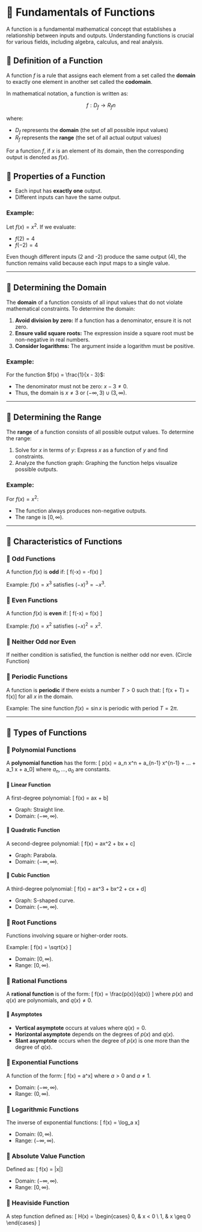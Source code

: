 # 📌 Fundamentals of Functions

A function is a fundamental mathematical concept that establishes a relationship between inputs and outputs. Understanding functions is crucial for various fields, including algebra, calculus, and real analysis.

## 📖 Definition of a Function
A function $f$ is a rule that assigns each element from a set called the **domain** to exactly one element in another set called the **codomain**.

In mathematical notation, a function is written as:

$$f: D_f \to R_fn $$

where:
- $D_f$ represents the **domain** (the set of all possible input values)
- $R_f$ represents the **range** (the set of all actual output values)

For a function $f$, if $x$ is an element of its domain, then the corresponding output is denoted as $f(x)$.

## 🔹 Properties of a Function
- Each input has **exactly one** output.
- Different inputs can have the same output.

### Example:
Let $f(x) = x^2$. If we evaluate:
- $f(2) = 4$
- $f(-2) = 4$

Even though different inputs (2 and -2) produce the same output (4), the function remains valid because each input maps to a single value.

---

## 📌 Determining the Domain
The **domain** of a function consists of all input values that do not violate mathematical constraints. To determine the domain:
1. **Avoid division by zero:** If a function has a denominator, ensure it is not zero.
2. **Ensure valid square roots:** The expression inside a square root must be non-negative in real numbers.
3. **Consider logarithms:** The argument inside a logarithm must be positive.

### Example:
For the function $f(x) = \frac{1}{x - 3}$:
- The denominator must not be zero: $x - 3 \neq 0$.
- Thus, the domain is $x \neq 3$ or $(-\infty, 3) \cup (3, \infty)$.

---

## 📌 Determining the Range
The **range** of a function consists of all possible output values. To determine the range:
1. Solve for $x$ in terms of $y$: Express $x$ as a function of $y$ and find constraints.
2. Analyze the function graph: Graphing the function helps visualize possible outputs.

### Example:
For $f(x) = x^2$:
- The function always produces non-negative outputs.
- The range is $[0, \infty)$.

---

## 📌 Characteristics of Functions
### 🔹 Odd Functions
A function $f(x)$ is **odd** if:
\[
f(-x) = -f(x)
\]

Example: $f(x) = x^3$ satisfies $(-x)^3 = -x^3$.

### 🔹 Even Functions
A function $f(x)$ is **even** if:
\[
f(-x) = f(x)
\]

Example: $f(x) = x^2$ satisfies $(-x)^2 = x^2$.

### 🔹 Neither Odd nor Even
If neither condition is satisfied, the function is neither odd nor even. (Circle Function)

### 🔹 Periodic Functions
A function is **periodic** if there exists a number $T > 0$ such that:
\[
f(x + T) = f(x)\]
for all $x$ in the domain.

Example: The sine function $f(x) = \sin x$ is periodic with period $T = 2\pi$.

---

## 📌 Types of Functions
### 🔹 Polynomial Functions
A **polynomial function** has the form:
\[
p(x) = a_n x^n + a_{n-1} x^{n-1} + ... + a_1 x + a_0\]
where $a_n, ..., a_0$ are constants.

#### 🔹 Linear Function
A first-degree polynomial:
\[
f(x) = ax + b\]
- Graph: Straight line.
- Domain: $(-\infty, \infty)$.

#### 🔹 Quadratic Function
A second-degree polynomial:
\[
f(x) = ax^2 + bx + c\]
- Graph: Parabola.
- Domain: $(-\infty, \infty)$.

#### 🔹 Cubic Function
A third-degree polynomial:
\[
f(x) = ax^3 + bx^2 + cx + d\]
- Graph: S-shaped curve.
- Domain: $(-\infty, \infty)$.

### 🔹 Root Functions
Functions involving square or higher-order roots.

Example:
\[
f(x) = \sqrt{x}
\]
- Domain: $[0, \infty)$.
- Range: $[0, \infty)$.

### 🔹 Rational Functions
A **rational function** is of the form:
\[
f(x) = \frac{p(x)}{q(x)}
\]
where $p(x)$ and $q(x)$ are polynomials, and $q(x) \neq 0$.

#### 🔹 Asymptotes
- **Vertical asymptote** occurs at values where $q(x) = 0$.
- **Horizontal asymptote** depends on the degrees of $p(x)$ and $q(x)$.
- **Slant asymptote** occurs when the degree of $p(x)$ is one more than the degree of $q(x)$.

### 🔹 Exponential Functions
A function of the form:
\[
f(x) = a^x\]
where $a > 0$ and $a \neq 1$.

- Domain: $(-\infty, \infty)$.
- Range: $(0, \infty)$.

### 🔹 Logarithmic Functions
The inverse of exponential functions:
\[
f(x) = \log_a x\]
- Domain: $(0, \infty)$.
- Range: $(-\infty, \infty)$.

### 🔹 Absolute Value Function
Defined as:
\[
f(x) = |x|\]
- Domain: $(-\infty, \infty)$.
- Range: $[0, \infty)$.

### 🔹 Heaviside Function
A step function defined as:
\[
H(x) = \begin{cases} 
0, & x < 0 \\
1, & x \geq 0
\end{cases}
\]
